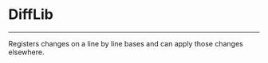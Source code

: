 # DiffLib
---------------
Registers changes on a line by line bases and can apply those changes elsewhere.